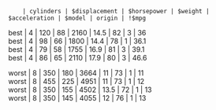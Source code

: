 		| cylinders	| $displacement | $horsepower | $weight	| $acceleration | $model | origin | !$mpg	
best	| 4	        | 120	        | 88	      | 2160	| 14.5	        | 82	  | 3	  | 36	
best	| 4	        | 98	        | 66	      | 1800	| 14.4	        | 78	  | 1	  | 36.1	
best	| 4	        | 79	        | 58	      | 1755	| 16.9	        | 81	  | 3	  | 39.1	
best	| 4	        | 86	        | 65	      | 2110	| 17.9	        | 80	  | 3	  | 46.6	

worst	| 8	        | 350	        | 180	      | 3664	| 11	        | 73	  | 1	  | 11	
worst	| 8	        | 455	        | 225	      | 4951	| 11	        | 73	  | 1	  | 12	
worst	| 8	        | 350	        | 155	      | 4502	| 13.5	        | 72	  | 1	  | 13	
worst	| 8	        | 350	        | 145	      | 4055	| 12	        | 76	  | 1	  | 13	